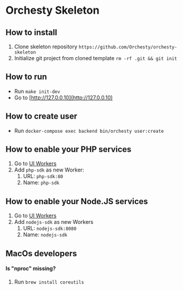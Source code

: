 # Orchesty Skeleton

## How to install
1. Clone skeleton repository `https://github.com/Orchesty/orchesty-skeleton`
2. Initialize git project from cloned template `rm -rf .git && git init`

## How to run
- Run `make init-dev`
- Go to [http://127.0.0.10](http://127.0.0.10)

## How to create user
- Run `docker-compose exec backend bin/orchesty user:create`

## How to enable your PHP services
1. Go to [UI Workers](http://127.0.0.10/workers)
2. Add `php-sdk` as new Worker:
   1. URL: `php-sdk:80`
   1. Name: `php-sdk`

## How to enable your Node.JS services
1. Go to [UI Workers](http://127.0.0.10/workers)
2. Add `nodejs-sdk` as new Workers
   1. URL: `nodejs-sdk:8080`
   2. Name: `nodejs-sdk`

## MacOs developers

#### Is "nproc" missing?
1. Run `brew install coreutils`
